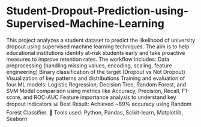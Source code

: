 # Student-Dropout-Prediction-using-Supervised-Machine-Learning
This project analyzes a student dataset to predict the likelihood of university dropout using supervised machine learning techniques. The aim is to help educational institutions identify at-risk students early and take proactive measures to improve retention rates.
The workflow includes:
Data preprocessing (handling missing values, encoding, scaling, feature engineering)
Binary classification of the target (Dropout vs Not Dropout)
Visualization of key patterns and distributions
Training and evaluation of four ML models: Logistic Regression, Decision Tree, Random Forest, and SVM
Model comparison using metrics like Accuracy, Precision, Recall, F1-score, and ROC-AUC
Feature importance analysis to understand key dropout indicators
📊 Best Result: Achieved ~89% accuracy using Random Forest Classifier.
🔧 Tools used: Python, Pandas, Scikit-learn, Matplotlib, Seaborn
